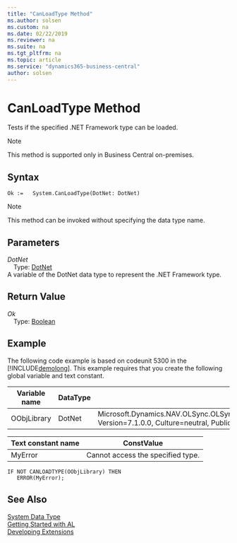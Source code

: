 ```yaml
---
title: "CanLoadType Method"
ms.author: solsen
ms.custom: na
ms.date: 02/22/2019
ms.reviewer: na
ms.suite: na
ms.tgt_pltfrm: na
ms.topic: article
ms.service: "dynamics365-business-central"
author: solsen
---
```

[//]: # (START>DO_NOT_EDIT)
[//]: # (IMPORTANT:Do not edit any of the content between here and the END>DO_NOT_EDIT.)
[//]: # (Any modifications should be made in the .xml files in the ModernDev repo.)
# CanLoadType Method
Tests if the specified .NET Framework type can be loaded.

> [!NOTE]
> This method is supported only in Business Central on-premises.

## Syntax
```
Ok :=   System.CanLoadType(DotNet: DotNet)
```
> [!NOTE]  
> This method can be invoked without specifying the data type name.  
## Parameters
*DotNet*  
&emsp;Type: [DotNet](../dotnet/dotnet-data-type.md)  
A variable of the DotNet data type to represent the .NET Framework type.  


## Return Value
*Ok*  
&emsp;Type: [Boolean](../boolean/boolean-data-type.md)  
  


[//]: # (IMPORTANT: END>DO_NOT_EDIT)

## Example  
 The following code example is based on codeunit 5300 in the [!INCLUDE[demolong](../../includes/demolong_md.md)]. This example requires that you create the following global variable and text constant.  

|Variable name|DataType|Subtype|  
|-------------------|--------------|-------------|  
|OObjLibrary|DotNet|Microsoft.Dynamics.NAV.OLSync.OLSyncSupplier.OutlookObjectLibrary.'Microsoft.Dynamics.NAV.OLSync.OLSyncSupplier, Version=7.1.0.0, Culture=neutral, PublicKeyToken=31bf3856ad364e35'|  

|Text constant name|ConstValue|  
|------------------------|----------------|  
|MyError|Cannot access the specified type.|  

```  
IF NOT CANLOADTYPE(OObjLibrary) THEN  
   ERROR(MyError);  
```  
## See Also
[System Data Type](system-data-type.md)  
[Getting Started with AL](../../devenv-get-started.md)  
[Developing Extensions](../../devenv-dev-overview.md)